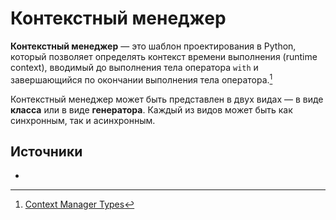 # Контекстный менеджер

**Контекстный менеджер** — это шаблон проектирования в Python, который позволяет определять контекст времени выполнения (runtime context), вводимый до выполнения тела оператора `with` и завершающийся по окончании выполнения тела оператора.[^1]

Контекстный менеджер может быть представлен в двух видах — в виде **класса** или в виде **генератора**. Каждый из видов может быть как синхронным, так и асинхронным.

## Источники

- [^1]: [Context Manager Types](https://docs.python.org/3/library/stdtypes.html#context-manager-types)
